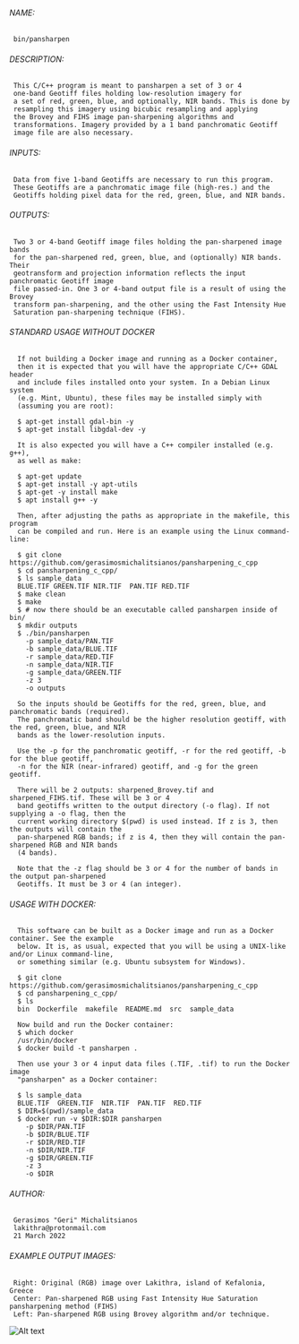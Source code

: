  ###### NAME:
     bin/pansharpen
 ###### DESCRIPTION:
     This C/C++ program is meant to pansharpen a set of 3 or 4 
     one-band Geotiff files holding low-resolution imagery for 
     a set of red, green, blue, and optionally, NIR bands. This is done by 
     resampling this imagery using bicubic resampling and applying 
     the Brovey and FIHS image pan-sharpening algorithms and 
     transformations. Imagery provided by a 1 band panchromatic Geotiff 
     image file are also necessary. 
 ###### INPUTS:
     Data from five 1-band Geotiffs are necessary to run this program.
     These Geotiffs are a panchromatic image file (high-res.) and the 
     Geotiffs holding pixel data for the red, green, blue, and NIR bands.
  ###### OUTPUTS:
     Two 3 or 4-band Geotiff image files holding the pan-sharpened image bands 
     for the pan-sharpened red, green, blue, and (optionally) NIR bands. Their 
     geotransform and projection information reflects the input panchromatic Geotiff image
     file passed-in. One 3 or 4-band output file is a result of using the Brovey 
     transform pan-sharpening, and the other using the Fast Intensity Hue 
     Saturation pan-sharpening technique (FIHS).
  ###### STANDARD USAGE WITHOUT DOCKER
      If not building a Docker image and running as a Docker container, 
      then it is expected that you will have the appropriate C/C++ GDAL header 
      and include files installed onto your system. In a Debian Linux system
      (e.g. Mint, Ubuntu), these files may be installed simply with
      (assuming you are root):
      
      $ apt-get install gdal-bin -y
      $ apt-get install libgdal-dev -y
      
      It is also expected you will have a C++ compiler installed (e.g. g++),
      as well as make:
      
      $ apt-get update
      $ apt-get install -y apt-utils
      $ apt-get -y install make
      $ apt install g++ -y

      Then, after adjusting the paths as appropriate in the makefile, this program
      can be compiled and run. Here is an example using the Linux command-line:
      
      $ git clone https://github.com/gerasimosmichalitsianos/pansharpening_c_cpp
      $ cd pansharpening_c_cpp/
      $ ls sample_data
      BLUE.TIF GREEN.TIF NIR.TIF  PAN.TIF RED.TIF
      $ make clean
      $ make
      $ # now there should be an executable called pansharpen inside of bin/
      $ mkdir outputs
      $ ./bin/pansharpen 
        -p sample_data/PAN.TIF 
        -b sample_data/BLUE.TIF 
        -r sample_data/RED.TIF 
        -n sample_data/NIR.TIF 
        -g sample_data/GREEN.TIF 
        -z 3 
        -o outputs
        
      So the inputs should be Geotiffs for the red, green, blue, and panchromatic bands (required).
      The panchromatic band should be the higher resolution geotiff, with the red, green, blue, and NIR
      bands as the lower-resolution inputs.
      
      Use the -p for the panchromatic geotiff, -r for the red geotiff, -b for the blue geotiff,
      -n for the NIR (near-infrared) geotiff, and -g for the green geotiff.
      
      There will be 2 outputs: sharpened_Brovey.tif and sharpened_FIHS.tif. These will be 3 or 4
      band geotiffs written to the output directory (-o flag). If not supplying a -o flag, then the
      current working directory $(pwd) is used instead. If z is 3, then the outputs will contain the
      pan-sharpened RGB bands; if z is 4, then they will contain the pan-sharpened RGB and NIR bands
      (4 bands).
      
      Note that the -z flag should be 3 or 4 for the number of bands in the output pan-sharpened 
      Geotiffs. It must be 3 or 4 (an integer).
  
  ###### USAGE WITH DOCKER: 

      This software can be built as a Docker image and run as a Docker container. See the example
      below. It is, as usual, expected that you will be using a UNIX-like and/or Linux command-line,
      or something similar (e.g. Ubuntu subsystem for Windows).
      
      $ git clone https://github.com/gerasimosmichalitsianos/pansharpening_c_cpp
      $ cd pansharpening_c_cpp/
      $ ls
      bin  Dockerfile  makefile  README.md  src  sample_data

      Now build and run the Docker container:
      $ which docker
      /usr/bin/docker
      $ docker build -t pansharpen .

      Then use your 3 or 4 input data files (.TIF, .tif) to run the Docker image
      "pansharpen" as a Docker container:

      $ ls sample_data
      BLUE.TIF  GREEN.TIF  NIR.TIF  PAN.TIF  RED.TIF
      $ DIR=$(pwd)/sample_data
      $ docker run -v $DIR:$DIR pansharpen 
        -p $DIR/PAN.TIF
        -b $DIR/BLUE.TIF
        -r $DIR/RED.TIF
        -n $DIR/NIR.TIF
        -g $DIR/GREEN.TIF
        -z 3
        -o $DIR

 ######  AUTHOR: 
  
     Gerasimos "Geri" Michalitsianos
     lakithra@protonmail.com
     21 March 2022
   
 ###### EXAMPLE OUTPUT IMAGES: 
 
     Right: Original (RGB) image over Lakithra, island of Kefalonia, Greece
     Center: Pan-sharpened RGB using Fast Intensity Hue Saturation pansharpening method (FIHS) 
     Left: Pan-sharpened RGB using Brovey algorithm and/or technique.
   
   ![Alt text](https://i.imgur.com/LgkEZAC.png)
